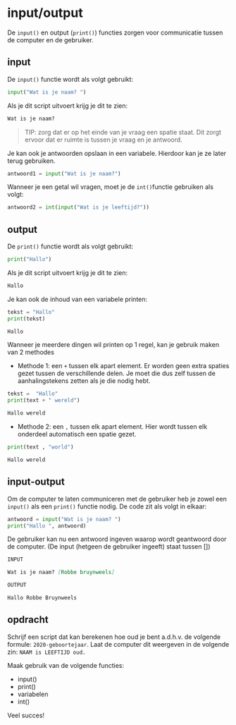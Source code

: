 # input/output
De `input()` en output (`print()`) functies zorgen 
voor communicatie tussen de computer en de gebruiker.


## input
De `input()` functie wordt als volgt gebruikt:
```python
input("Wat is je naam? ")
```

Als je dit script uitvoert krijg je dit te zien:
```Markdown
Wat is je naam? 
```

>TIP: zorg dat er op het einde van je vraag een spatie staat.
Dit zorgt ervoor dat er ruimte is tussen je vraag en je antwoord.

Je kan ook je antwoorden opslaan in een variabele. Hierdoor kan je ze later terug gebruiken.
```python
antwoord1 = input("Wat is je naam?")
```

Wanneer je een getal wil vragen, moet je de `int()`functie gebruiken als volgt:
```python
antwoord2 = int(input("Wat is je leeftijd?"))
```

## output
De `print()` functie wordt als volgt gebruikt:
```python
print("Hallo")
```

Als je dit script uitvoert krijg je dit te zien:
```Markdown
Hallo
```

Je kan ook de inhoud van een variabele printen:
```python
tekst = "Hallo"
print(tekst)
```
```Markdown
Hallo
```
Wanneer je meerdere dingen wil printen op 1 regel, kan je gebruik maken van 2 methodes

- Methode 1: een `+` tussen elk apart element. Er worden geen extra spaties gezet tussen de verschillende delen. Je moet die dus zelf tussen de aanhalingstekens zetten als je die nodig hebt.
```python
tekst =  "Hallo"
print(text + " wereld")
```
```Markdown
Hallo wereld
```
- Methode 2: een `,` tussen elk apart element. Hier wordt tussen elk onderdeel automatisch een spatie gezet.
```python
print(text , "world")
```
```Markdown
Hallo wereld
```

## input-output
Om de computer te laten communiceren met de gebruiker heb je zowel een `input()` als een `print()` functie nodig.
De code zit als volgt in elkaar:
```python
antwoord = input("Wat is je naam? ")
print("Hallo ", antwoord)
```
De gebruiker kan nu een antwoord ingeven waarop wordt geantwoord door de computer. (De input (hetgeen de gebruiker ingeeft) staat tussen [])
```Markdown
INPUT

Wat is je naam? [Robbe bruynweels]
```
```Markdown
OUTPUT

Hallo Robbe Bruynweels
```

## opdracht
Schrijf een script dat kan berekenen hoe oud je bent a.d.h.v. de volgende formule: `2020-geboortejaar`. Laat de computer dit weergeven in de volgende zin: `NAAM is LEEFTIJD oud.`


Maak gebruik van de volgende functies:

- input()
- print()
- variabelen
- int()

Veel succes!
